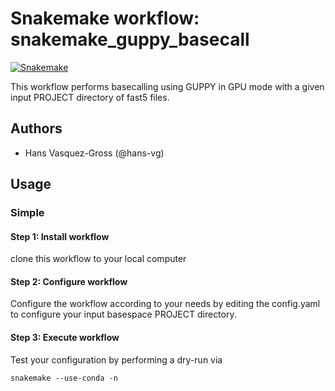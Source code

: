 # Snakemake workflow: snakemake_guppy_basecall

[![Snakemake](https://img.shields.io/badge/snakemake-≥5.2.1-brightgreen.svg)](https://snakemake.bitbucket.io)

This workflow performs basecalling using GUPPY in GPU mode with a given input PROJECT directory of fast5 files. 

## Authors

* Hans Vasquez-Gross (@hans-vg)

## Usage

### Simple

#### Step 1: Install workflow

clone this workflow to your local computer


#### Step 2: Configure workflow

Configure the workflow according to your needs by editing the config.yaml to configure your input basespace PROJECT directory.

#### Step 3: Execute workflow

Test your configuration by performing a dry-run via

    snakemake --use-conda -n
